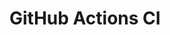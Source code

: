 # GitHub Actions CI

































































































































































































































































































































































































































































































































































































































































































































































































































































































































































































































































































































































































































































































































































































































































































































































































































































































































































































































































































































































































































































































































































































































































































































































































































































































































































































































































































































































































































































































































